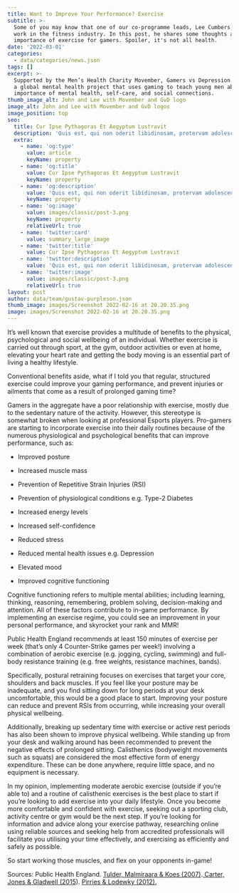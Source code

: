 ```yaml
---
title: Want to Improve Your Performance? Exercise
subtitle: >-
  Some of you may know that one of our co-programme leads, Lee Cumbers, used to
  work in the fitness industry. In this post, he shares some thoughts about the
  importance of exercise for gamers. Spoiler, it's not all health.
date: '2022-03-01'
categories:
  - data/categories/news.json
tags: []
excerpt: >-
  Supported by the Men’s Health Charity Movember, Gamers vs Depression (GVD) is
  a global mental health project that uses gaming to teach young men about the
  importance of mental health, self-care, and social connections.
thumb_image_alt: John and Lee with Movember and GvD logo
image_alt: John and Lee with Movember and GvD logos
image_position: top
seo:
  title: Cur Ipse Pythagoras Et Aegyptum Lustravit
  description: 'Quis est, qui non oderit libidinosam, protervam adolescentiam'
  extra:
    - name: 'og:type'
      value: article
      keyName: property
    - name: 'og:title'
      value: Cur Ipse Pythagoras Et Aegyptum Lustravit
      keyName: property
    - name: 'og:description'
      value: 'Quis est, qui non oderit libidinosam, protervam adolescentiam'
      keyName: property
    - name: 'og:image'
      value: images/classic/post-3.png
      keyName: property
      relativeUrl: true
    - name: 'twitter:card'
      value: summary_large_image
    - name: 'twitter:title'
      value: Cur Ipse Pythagoras Et Aegyptum Lustravit
    - name: 'twitter:description'
      value: 'Quis est, qui non oderit libidinosam, protervam adolescentiam'
    - name: 'twitter:image'
      value: images/classic/post-3.png
      relativeUrl: true
layout: post
author: data/team/gustav-purpleson.json
thumb_image: images/Screenshot 2022-02-16 at 20.20.35.png
image: images/Screenshot 2022-02-16 at 20.20.35.png
---
```

It’s well known that exercise provides a multitude of benefits to the physical, psychological and social wellbeing of an individual. Whether exercise is carried out through sport, at the gym, outdoor activities or even at home, elevating your heart rate and getting the body moving is an essential part of living a healthy lifestyle. 

Conventional benefits aside, what if I told you that regular, structured exercise could improve your gaming performance, and prevent injuries or ailments that come as a result of prolonged gaming time?

Gamers in the aggregate have a poor relationship with exercise, mostly due to the sedentary nature of the activity. However, this stereotype is somewhat broken when looking at professional Esports players. Pro-gamers are starting to incorporate exercise into their daily routines because of the numerous physiological and psychological benefits that can improve performance, such as: 

*   Improved posture

*   Increased muscle mass

*   Prevention of Repetitive Strain Injuries (RSI)

*   Prevention of physiological conditions e.g. Type-2 Diabetes

*   Increased energy levels

*   Increased self-confidence

*   Reduced stress

*   Reduced mental health issues e.g. Depression

*   Elevated mood

*   Improved cognitive functioning

Cognitive functioning refers to multiple mental abilities; including learning, thinking, reasoning, remembering, problem solving, decision-making and attention. All of these factors contribute to in-game performance. By implementing an exercise regime, you could see an improvement in your personal performance, and skyrocket your rank and MMR! 

Public Health England recommends at least 150 minutes of exercise per week (that’s only 4 Counter-Strike games per week!) involving a combination of aerobic exercise (e.g. jogging, cycling, swimming) and full-body resistance training (e.g. free weights, resistance machines, bands). 

Specifically, postural retraining focuses on exercises that target your core, shoulders and back muscles. If you feel like your posture may be inadequate, and you find sitting down for long periods at your desk uncomfortable, this would be a good place to start. Improving your posture can reduce and prevent RSIs from occurring, while increasing your overall physical wellbeing. 

Additionally, breaking up sedentary time with exercise or active rest periods has also been shown to improve physical wellbeing. While standing up from your desk and walking around has been recommended to prevent the negative effects of prolonged sitting. Calisthenics (bodyweight movements such as squats) are considered the most effective form of energy expenditure. These can be done anywhere, require little space, and no equipment is necessary. 

In my opinion, implementing moderate aerobic exercise (outside if you’re able to) and a routine of calisthenic exercises is the best place to start if you’re looking to add exercise into your daily lifestyle. Once you become more comfortable and confident with exercise, seeking out a sporting club, activity centre or gym would be the next step. If you’re looking for information and advice along your exercise pathway, researching online using reliable sources and seeking help from accredited professionals will facilitate you utilising your time effectively, and exercising as efficiently and safely as possible. 

So start working those muscles, and flex on your opponents in-game! 

Sources: Public Health England. [Tulder, Malmiraara & Koes (2007)](https://www.ncbi.nlm.nih.gov/pmc/articles/PMC1895638/).[ Carter, Jones & Gladwell (2015](https://pubmed.ncbi.nlm.nih.gov/25816733/)). [Pirries & Lodewky (2012).](https://www.sciencedirect.com/science/article/abs/pii/S1755296612000129?via%3Dihub)
